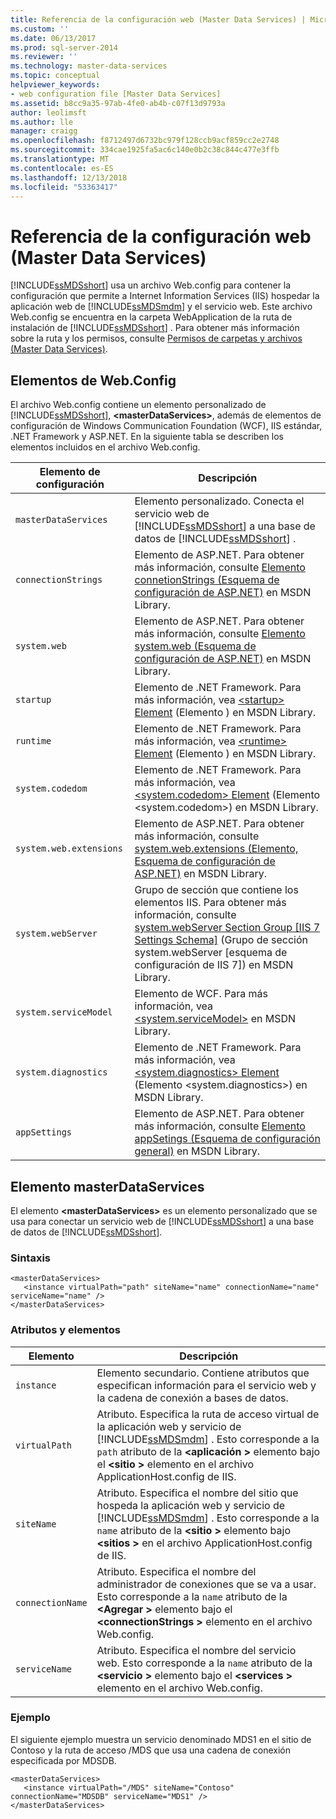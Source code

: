 ```yaml
---
title: Referencia de la configuración web (Master Data Services) | Microsoft Docs
ms.custom: ''
ms.date: 06/13/2017
ms.prod: sql-server-2014
ms.reviewer: ''
ms.technology: master-data-services
ms.topic: conceptual
helpviewer_keywords:
- web configuration file [Master Data Services]
ms.assetid: b8cc9a35-97ab-4fe0-ab4b-c07f13d9793a
author: leolimsft
ms.author: lle
manager: craigg
ms.openlocfilehash: f8712497d6732bc979f128ccb9acf859cc2e2748
ms.sourcegitcommit: 334cae1925fa5ac6c140e0b2c38c844c477e3ffb
ms.translationtype: MT
ms.contentlocale: es-ES
ms.lasthandoff: 12/13/2018
ms.locfileid: "53363417"
---
```

# <a name="web-configuration-reference-master-data-services"></a>Referencia de la configuración web (Master Data Services)
  [!INCLUDE[ssMDSshort](../includes/ssmdsshort-md.md)] usa un archivo Web.config para contener la configuración que permite a Internet Information Services (IIS) hospedar la aplicación web de [!INCLUDE[ssMDSmdm](../includes/ssmdsmdm-md.md)] y el servicio web. Este archivo Web.config se encuentra en la carpeta WebApplication de la ruta de instalación de [!INCLUDE[ssMDSshort](../includes/ssmdsshort-md.md)] . Para obtener más información sobre la ruta y los permisos, consulte [Permisos de carpetas y archivos &#40;Master Data Services&#41;](folder-and-file-permissions-master-data-services.md).  
  
## <a name="webconfig-elements"></a>Elementos de Web.Config  
 El archivo Web.config contiene un elemento personalizado de [!INCLUDE[ssMDSshort](../includes/ssmdsshort-md.md)], **\<masterDataServices>**, además de elementos de configuración de Windows Communication Foundation (WCF), IIS estándar, .NET Framework y ASP.NET. En la siguiente tabla se describen los elementos incluidos en el archivo Web.config.  
  
|Elemento de configuración|Descripción|  
|---------------------------|-----------------|  
|`masterDataServices`|Elemento personalizado. Conecta el servicio web de [!INCLUDE[ssMDSshort](../includes/ssmdsshort-md.md)] a una base de datos de [!INCLUDE[ssMDSshort](../includes/ssmdsshort-md.md)] .|  
|`connectionStrings`|Elemento de ASP.NET. Para obtener más información, consulte [Elemento connetionStrings (Esquema de configuración de ASP.NET)](https://go.microsoft.com/fwlink/?LinkId=178347) en MSDN Library.|  
|`system.web`|Elemento de ASP.NET. Para obtener más información, consulte [Elemento system.web (Esquema de configuración de ASP.NET)](https://go.microsoft.com/fwlink/?LinkId=178348) en MSDN Library.|  
|`startup`|Elemento de .NET Framework. Para más información, vea [\<startup> Element](https://go.microsoft.com/fwlink/?LinkId=178349) (Elemento <startup>) en MSDN Library.|  
|`runtime`|Elemento de .NET Framework. Para más información, vea [\<runtime> Element](https://go.microsoft.com/fwlink/?LinkId=178350) (Elemento <runtime>) en MSDN Library.|  
|`system.codedom`|Elemento de .NET Framework. Para más información, vea [\<system.codedom> Element](https://go.microsoft.com/fwlink/?LinkId=178351) (Elemento <system.codedom>) en MSDN Library.|  
|`system.web.extensions`|Elemento de ASP.NET. Para obtener más información, consulte [system.web.extensions (Elemento, Esquema de configuración de ASP.NET)](https://go.microsoft.com/fwlink/?LinkId=178352) en MSDN Library.|  
|`system.webServer`|Grupo de sección que contiene los elementos IIS. Para obtener más información, consulte [system.webServer Section Group \[IIS 7 Settings Schema\]](https://go.microsoft.com/fwlink/?LinkId=178353) (Grupo de sección system.webServer [esquema de configuración de IIS 7]) en MSDN Library.|  
|`system.serviceModel`|Elemento de WCF. Para más información, vea [\<system.serviceModel>](https://go.microsoft.com/fwlink/?LinkId=178354) en MSDN Library.|  
|`system.diagnostics`|Elemento de .NET Framework. Para más información, vea [\<system.diagnostics> Element](https://go.microsoft.com/fwlink/?LinkId=178355) (Elemento <system.diagnostics>) en MSDN Library.|  
|`appSettings`|Elemento de ASP.NET. Para obtener más información, consulte [Elemento appSetings (Esquema de configuración general)](https://go.microsoft.com/fwlink/?LinkId=178356) en MSDN Library.|  
  
## <a name="masterdataservices-element"></a>Elemento masterDataServices  
 El elemento **\<masterDataServices>** es un elemento personalizado que se usa para conectar un servicio web de [!INCLUDE[ssMDSshort](../includes/ssmdsshort-md.md)] a una base de datos de [!INCLUDE[ssMDSshort](../includes/ssmdsshort-md.md)].  
  
### <a name="syntax"></a>Sintaxis  
  
```  
<masterDataServices>  
   <instance virtualPath="path" siteName="name" connectionName="name" serviceName="name" />  
</masterDataServices>  
```  
  
### <a name="elements-and-attributes"></a>Atributos y elementos  
  
|Elemento|Descripción|  
|----------|-----------------|  
|`instance`|Elemento secundario. Contiene atributos que especifican información para el servicio web y la cadena de conexión a bases de datos.|  
|`virtualPath`|Atributo. Especifica la ruta de acceso virtual de la aplicación web y servicio de [!INCLUDE[ssMDSmdm](../includes/ssmdsmdm-md.md)] . Esto corresponde a la `path` atributo de la  **\<aplicación >** elemento bajo el  **\<sitio >** elemento en el archivo ApplicationHost.config de IIS.|  
|`siteName`|Atributo. Especifica el nombre del sitio que hospeda la aplicación web y servicio de [!INCLUDE[ssMDSmdm](../includes/ssmdsmdm-md.md)] . Esto corresponde a la `name` atributo de la  **\<sitio >** elemento bajo  **\<sitios >** en el archivo ApplicationHost.config de IIS.|  
|`connectionName`|Atributo. Especifica el nombre del administrador de conexiones que se va a usar. Esto corresponde a la `name` atributo de la  **\<Agregar >** elemento bajo el  **\<connectionStrings >** elemento en el archivo Web.config.|  
|`serviceName`|Atributo. Especifica el nombre del servicio web. Esto corresponde a la `name` atributo de la  **\<servicio >** elemento bajo el  **\<services >** elemento en el archivo Web.config.|  
  
### <a name="example"></a>Ejemplo  
 El siguiente ejemplo muestra un servicio denominado MDS1 en el sitio de Contoso y la ruta de acceso /MDS que usa una cadena de conexión especificada por MDSDB.  
  
```  
<masterDataServices>  
   <instance virtualPath="/MDS" siteName="Contoso" connectionName="MDSDB" serviceName="MDS1" />  
</masterDataServices>  
```  
  
  
